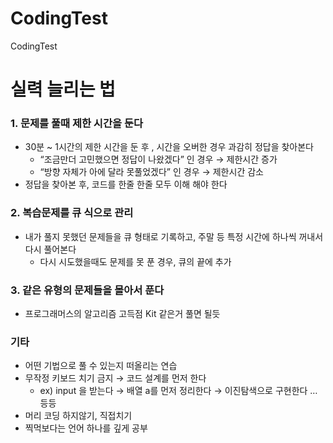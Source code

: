 # CodingTest
CodingTest

# 실력 늘리는 법

### 1. 문제를 풀때 제한 시간을 둔다

- 30분 ~ 1시간의 제한 시간을 둔 후 , 시간을 오버한 경우 과감히 정답을 찾아본다
    - “조금만더 고민했으면 정답이 나왔겠다” 인 경우 → 제한시간 증가
    - “방향 자체가 아에 달라 못풀었겠다” 인 경우 → 제한시간 감소
- 정답을 찾아본 후, 코드를 한줄 한줄 모두 이해 해야 한다

### 2. 복습문제를 큐 식으로 관리

- 내가 풀지 못했던 문제들을 큐 형태로 기록하고, 주말 등 특정 시간에 하나씩 꺼내서 다시 풀어본다
    - 다시 시도했을때도 문제를 못 푼 경우, 큐의 끝에 추가

### 3. 같은 유형의 문제들을 몰아서 푼다

- 프로그래머스의 알고리즘 고득점 Kit 같은거 풀면 될듯

### 기타

- 어떤 기법으로 풀 수 있는지 떠올리는 연습
- 무작정 키보드 치기 금지 → 코드 설계를 먼저 한다
    - ex) input 을 받는다 → 배열 a를 먼저 정리한다 → 이진탐색으로 구현한다 … 등등
- 머리 코딩 하지않기, 직접치기
- 찍먹보다는 언어 하나를 깊게 공부
